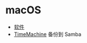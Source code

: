 # macOS

- [软件](https://github.com/MisakaAI/Awesome/blob/master/macOS.md)
- [TimeMachine](TimeMachine.md) 备份到 Samba
